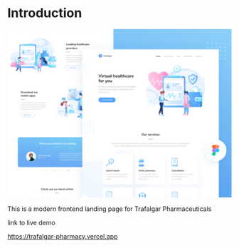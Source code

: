 # Introduction

![Project cover image](./assets/readme_img.svg)

This is a modern frontend landing page for Trafalgar Pharmaceuticals

link to live demo

https://trafalgar-pharmacy.vercel.app
